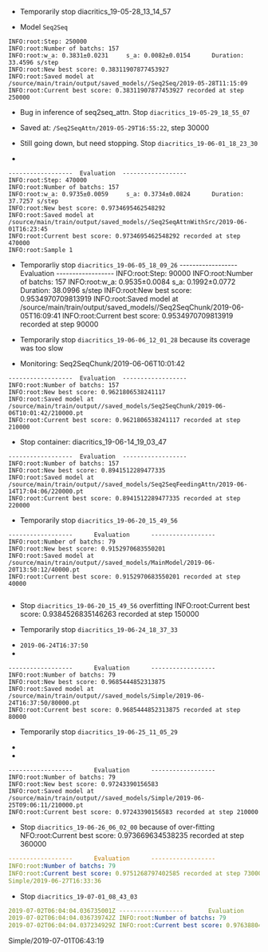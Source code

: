 - Temporarily stop diacritics_19-05-28_13_14_57
+ Model `Seq2Seq`

```buildoutcfg
INFO:root:Step: 250000
INFO:root:Number of batchs: 157
INFO:root:w_a: 0.3831±0.0231 	 s_a: 0.0082±0.0154 	 Duration: 33.4596 s/step
INFO:root:New best score: 0.38311907877453927
INFO:root:Saved model at /source/main/train/output/saved_models//Seq2Seq/2019-05-28T11:15:09
INFO:root:Current best score: 0.38311907877453927 recorded at step 250000

```

- Bug in inference of seq2seq_attn. Stop `diacritics_19-05-29_18_55_07`
+ Saved at: `/Seq2SeqAttn/2019-05-29T16:55:22`, step 30000

- Still going down, but need stopping. Stop `diacritics_19-06-01_18_23_30`
+ 
```buildoutcfg
------------------ 	Evaluation	------------------
INFO:root:Step: 470000
INFO:root:Number of batchs: 157
INFO:root:w_a: 0.9735±0.0059 	 s_a: 0.3734±0.0824 	 Duration: 37.7257 s/step
INFO:root:New best score: 0.9734695462548292
INFO:root:Saved model at /source/main/train/output/saved_models//Seq2SeqAttnWithSrc/2019-06-01T16:23:45
INFO:root:Current best score: 0.9734695462548292 recorded at step 470000
INFO:root:Sample 1 

```


- Temporarliy stop `diacritics_19-06-05_18_09_26`
------------------ 	Evaluation	------------------
INFO:root:Step: 90000
INFO:root:Number of batchs: 157
INFO:root:w_a: 0.9535±0.0084 	 s_a: 0.1992±0.0772 	 Duration: 38.0996 s/step
INFO:root:New best score: 0.9534970709813919
INFO:root:Saved model at /source/main/train/output/saved_models//Seq2SeqChunk/2019-06-05T16:09:41
INFO:root:Current best score: 0.9534970709813919 recorded at step 90000


- Temporarily stop `diacritics_19-06-06_12_01_28` because its coverage was too slow
+ Monitoring: Seq2SeqChunk/2019-06-06T10:01:42
```buildoutcfg
------------------ 	Evaluation	------------------
INFO:root:Number of batchs: 157
INFO:root:New best score: 0.9621806538241117
INFO:root:Saved model at /source/main/train/output//saved_models/Seq2SeqChunk/2019-06-06T10:01:42/210000.pt
INFO:root:Current best score: 0.9621806538241117 recorded at step 210000

```


- Stop container: diacritics_19-06-14_19_03_47
```
------------------ 	Evaluation	------------------
INFO:root:Number of batchs: 157
INFO:root:New best score: 0.8941512289477335
INFO:root:Saved model at /source/main/train/output//saved_models/Seq2SeqFeedingAttn/2019-06-14T17:04:06/220000.pt
INFO:root:Current best score: 0.8941512289477335 recorded at step 220000

```
- Temporarily stop `diacritics_19-06-20_15_49_56`
```buildoutcfg
------------------      Evaluation      ------------------
INFO:root:Number of batchs: 79
INFO:root:New best score: 0.9152970683550201
INFO:root:Saved model at /source/main/train/output//saved_models/MainModel/2019-06-20T13:50:12/40000.pt
INFO:root:Current best score: 0.9152970683550201 recorded at step 40000


```

- Stop `diacritics_19-06-20_15_49_56` overfitting
INFO:root:Current best score: 0.9384526835146263 recorded at step 150000

- Temporarily stop `diacritics_19-06-24_18_37_33`
+ `2019-06-24T16:37:50`
+ 
```buildoutcfg
------------------      Evaluation      ------------------
INFO:root:Number of batchs: 79
INFO:root:New best score: 0.9685444852313875
INFO:root:Saved model at /source/main/train/output//saved_models/Simple/2019-06-24T16:37:50/80000.pt
INFO:root:Current best score: 0.9685444852313875 recorded at step 80000
```
- Temporarily stop `diacritics_19-06-25_11_05_29`
+ 
+
```buildoutcfg
------------------      Evaluation      ------------------
INFO:root:Number of batchs: 79
INFO:root:New best score: 0.97243390156583
INFO:root:Saved model at /source/main/train/output//saved_models/Simple/2019-06-25T09:06:11/210000.pt
INFO:root:Current best score: 0.97243390156583 recorded at step 210000

```

- Stop `diacritics_19-06-26_06_02_00` because of over-fitting
NFO:root:Current best score: 0.973669634538235 recorded at step 360000


```yaml
------------------      Evaluation      ------------------
INFO:root:Number of batchs: 79
INFO:root:Current best score: 0.9751268797402585 recorded at step 730000
Simple/2019-06-27T16:33:36
```

- Stop `diacritics_19-07-01_08_43_03`
```yaml
2019-07-02T06:04:04.036735001Z ------------------       Evaluation      ------------------
2019-07-02T06:04:04.036739742Z INFO:root:Number of batchs: 79
2019-07-02T06:04:04.037234929Z INFO:root:Current best score: 0.9763880471105716 recorded at step 870000

```
Simple/2019-07-01T06:43:19


